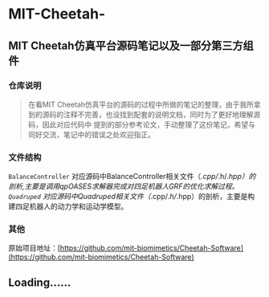 # MIT-Cheetah-
## MIT Cheetah仿真平台源码笔记以及一部分第三方组件
### 仓库说明
>在看MIT Cheetah仿真平台的源码的过程中所做的笔记的整理，由于我所拿到的源码的注释不完善，也没找到配套的说明文档，同时为了更好地理解源码，因此对应代码中
提到的部分参考论文，手动整理了这份笔记，希望与同好交流，笔记中的错误之处欢迎指正。
       
### 文件结构
`BalanceController` 对应源码中BalanceController相关文件（*.cpp/*.h/*.hpp）的剖析,主要是调用qpOASES求解器完成对四足机器人GRF的优化求解过程。     
`Quadruped` 对应源码中Quadruped相关文件（*.cpp/*.h/*.hpp）的剖析，主要是构建四足机器人的动力学和运动学模型。     
       
### 其他
原始项目地址：[https://github.com/mit-biomimetics/Cheetah-Software](https://github.com/mit-biomimetics/Cheetah-Software)
       
## Loading......
